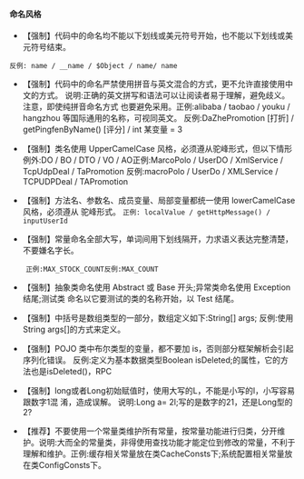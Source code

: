 #### 命名风格

* 【强制】代码中的命名均不能以下划线或美元符号开始，也不能以下划线或美元符号结束。

```
反例: name / __name / $Object / name/ name​
```

* 【强制】代码中的命名严禁使用拼音与英文混合的方式，更不允许直接使用中文的方式。 说明:正确的英文拼写和语法可以让阅读者易于理解，避免歧义。注意，即使纯拼音命名方式 也要避免采用。正例:alibaba / taobao / youku / hangzhou 等国际通用的名称，可视同英文。 反例:DaZhePromotion \[打折\] / getPingfenByName\(\) \[评分\] / int 某变量 = 3

* 【强制】类名使用 UpperCamelCase 风格，必须遵从驼峰形式，但以下情形例外:DO / BO / DTO / VO / AO正例:MarcoPolo / UserDO / XmlService / TcpUdpDeal / TaPromotion 反例:macroPolo / UserDo / XMLService / TCPUDPDeal / TAPromotion

* 【强制】方法名、参数名、成员变量、局部变量都统一使用 lowerCamelCase 风格，必须遵从 驼峰形式。
  `正例: localValue / getHttpMessage() / inputUserId`

* 【强制】常量命名全部大写，单词间用下划线隔开，力求语义表达完整清楚，不要嫌名字长。 

```
    正例:MAX_STOCK_COUNT反例:MAX_COUNT
```

* 【强制】抽象类命名使用 Abstract 或 Base 开头;异常类命名使用 Exception 结尾;测试类 命名以它要测试的类的名称开始，以 Test 结尾。

* 【强制】中括号是数组类型的一部分，数组定义如下:String\[\] args; 反例:使用String args\[\]的方式来定义。

* 【强制】POJO 类中布尔类型的变量，都不要加 is，否则部分框架解析会引起序列化错误。 反例:定义为基本数据类型Boolean isDeleted;的属性，它的方法也是isDeleted\(\)，RPC

* 【强制】long或者Long初始赋值时，使用大写的L，不能是小写的l，小写容易跟数字1混 淆，造成误解。 说明:Long a= 2l;写的是数字的21，还是Long型的2?

* 【推荐】不要使用一个常量类维护所有常量，按常量功能进行归类，分开维护。说明:大而全的常量类，非得使用查找功能才能定位到修改的常量，不利于理解和维护。正例:缓存相关常量放在类CacheConsts下;系统配置相关常量放在类ConfigConsts下。



  


